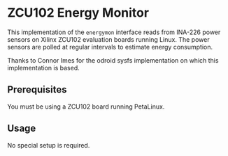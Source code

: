 # ZCU102 Energy Monitor

This implementation of the `energymon` interface reads from INA-226 power
sensors on Xilinx ZCU102 evaluation boards running Linux.
The power sensors are polled at regular intervals to estimate energy
consumption.

Thanks to Connor Imes for the odroid sysfs implementation on which this
implementation is based.

## Prerequisites

You must be using a ZCU102 board running PetaLinux.

## Usage

No special setup is required.
